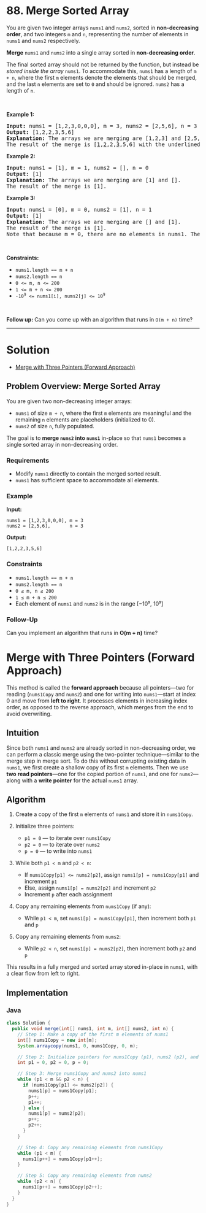 # 88. Merge Sorted Array

<p>You are given two integer arrays <code>nums1</code> and <code>nums2</code>, sorted in <strong>non-decreasing order</strong>, and two integers <code>m</code> and <code>n</code>, representing the number of elements in <code>nums1</code> and <code>nums2</code> respectively.</p>

<p><strong>Merge</strong> <code>nums1</code> and <code>nums2</code> into a single array sorted in <strong>non-decreasing order</strong>.</p>

<p>The final sorted array should not be returned by the function, but instead be <em>stored inside the array </em><code>nums1</code>. To accommodate this, <code>nums1</code> has a length of <code>m + n</code>, where the first <code>m</code> elements denote the elements that should be merged, and the last <code>n</code> elements are set to <code>0</code> and should be ignored. <code>nums2</code> has a length of <code>n</code>.</p>

<p>&nbsp;</p>
<p><strong class="example">Example 1:</strong></p>

<pre><strong>Input:</strong> nums1 = [1,2,3,0,0,0], m = 3, nums2 = [2,5,6], n = 3
<strong>Output:</strong> [1,2,2,3,5,6]
<strong>Explanation:</strong> The arrays we are merging are [1,2,3] and [2,5,6].
The result of the merge is [<u>1</u>,<u>2</u>,2,<u>3</u>,5,6] with the underlined elements coming from nums1.
</pre>

<p><strong class="example">Example 2:</strong></p>

<pre><strong>Input:</strong> nums1 = [1], m = 1, nums2 = [], n = 0
<strong>Output:</strong> [1]
<strong>Explanation:</strong> The arrays we are merging are [1] and [].
The result of the merge is [1].
</pre>

<p><strong class="example">Example 3:</strong></p>

<pre><strong>Input:</strong> nums1 = [0], m = 0, nums2 = [1], n = 1
<strong>Output:</strong> [1]
<strong>Explanation:</strong> The arrays we are merging are [] and [1].
The result of the merge is [1].
Note that because m = 0, there are no elements in nums1. The 0 is only there to ensure the merge result can fit in nums1.
</pre>

<p>&nbsp;</p>
<p><strong>Constraints:</strong></p>

<ul>
	<li><code>nums1.length == m + n</code></li>
	<li><code>nums2.length == n</code></li>
	<li><code>0 &lt;= m, n &lt;= 200</code></li>
	<li><code>1 &lt;= m + n &lt;= 200</code></li>
	<li><code>-10<sup>9</sup> &lt;= nums1[i], nums2[j] &lt;= 10<sup>9</sup></code></li>
</ul>

<p>&nbsp;</p>
<p><strong>Follow up: </strong>Can you come up with an algorithm that runs in <code>O(m + n)</code> time?</p>

---

# Solution

- [Merge with Three Pointers (Forward Approach)](#merge-with-three-pointers-forward-approach)

## **Problem Overview: Merge Sorted Array**

You are given two non-decreasing integer arrays:

- `nums1` of size `m + n`, where the first `m` elements are meaningful and the remaining `n` elements are placeholders (initialized to 0).
- `nums2` of size `n`, fully populated.

The goal is to **merge `nums2` into `nums1`** in-place so that `nums1` becomes a single sorted array in non-decreasing order.

### Requirements

- Modify `nums1` directly to contain the merged sorted result.
- `nums1` has sufficient space to accommodate all elements.

### Example

**Input:**
```plaintext
nums1 = [1,2,3,0,0,0], m = 3
nums2 = [2,5,6],       n = 3
```

**Output:**
```plaintext
[1,2,2,3,5,6]
```

### Constraints

- `nums1.length == m + n`
- `nums2.length == n`
- `0 ≤ m, n ≤ 200`
- `1 ≤ m + n ≤ 200`
- Each element of `nums1` and `nums2` is in the range [−10⁹, 10⁹]

### Follow-Up

Can you implement an algorithm that runs in **O(m + n)** time?

# Merge with Three Pointers (Forward Approach)

This method is called the **forward approach** because all pointers—two for reading (`nums1Copy` and `nums2`) and one for writing into `nums1`—start at index 0 and move from **left to right**. It processes elements in increasing index order, as opposed to the reverse approach, which merges from the end to avoid overwriting.

## **Intuition**

Since both `nums1` and `nums2` are already sorted in non-decreasing order, we can perform a classic merge using the two-pointer technique—similar to the merge step in merge sort. To do this without corrupting existing data in `nums1`, we first create a shallow copy of its first `m` elements. Then we use **two read pointers**—one for the copied portion of `nums1`, and one for `nums2`—along with a **write pointer** for the actual `nums1` array.

## **Algorithm**

1. Create a copy of the first `m` elements of `nums1` and store it in `nums1Copy`.

2. Initialize three pointers:
   - `p1 = 0` — to iterate over `nums1Copy`
   - `p2 = 0` — to iterate over `nums2`
   - `p = 0` — to write into `nums1`

3. While both `p1 < m` and `p2 < n`:
   - If `nums1Copy[p1] <= nums2[p2]`, assign `nums1[p] = nums1Copy[p1]` and increment `p1`
   - Else, assign `nums1[p] = nums2[p2]` and increment `p2`
   - Increment `p` after each assignment

4. Copy any remaining elements from `nums1Copy` (if any):
   - While `p1 < m`, set `nums1[p] = nums1Copy[p1]`, then increment both `p1` and `p`

5. Copy any remaining elements from `nums2`:
   - While `p2 < n`, set `nums1[p] = nums2[p2]`, then increment both `p2` and `p`

This results in a fully merged and sorted array stored in-place in `nums1`, with a clear flow from left to right.

## **Implementation**

### Java

```java
class Solution {
  public void merge(int[] nums1, int m, int[] nums2, int n) {
    // Step 1: Make a copy of the first m elements of nums1
    int[] nums1Copy = new int[m];
    System.arraycopy(nums1, 0, nums1Copy, 0, m);

    // Step 2: Initialize pointers for nums1Copy (p1), nums2 (p2), and nums1 (p)
    int p1 = 0, p2 = 0, p = 0;

    // Step 3: Merge nums1Copy and nums2 into nums1
    while (p1 < m && p2 < n) {
      if (nums1Copy[p1] <= nums2[p2]) {
        nums1[p] = nums1Copy[p1];
        p++;
        p1++;
      } else {
        nums1[p] = nums2[p2];
        p++;
        p2++;
      }
    }

    // Step 4: Copy any remaining elements from nums1Copy
    while (p1 < m) {
      nums1[p++] = nums1Copy[p1++];
    }

    // Step 5: Copy any remaining elements from nums2
    while (p2 < n) {
      nums1[p++] = nums1Copy[p2++];
    }
  }
}
```